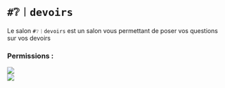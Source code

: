 # `#❔︱devoirs`
Le salon `#❔︱devoirs` est un salon vous permettant de poser vos questions sur vos devoirs

### Permissions :
![](https://img.shields.io/badge/Lecture-OUI-green?style=for-the-badge) <br/>
![](https://img.shields.io/badge/Ecriture-OUI-green?style=for-the-badge)
